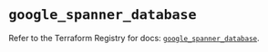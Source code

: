 # `google_spanner_database`

Refer to the Terraform Registry for docs: [`google_spanner_database`](https://registry.terraform.io/providers/hashicorp/google-beta/5.39.0/docs/resources/google_spanner_database).
